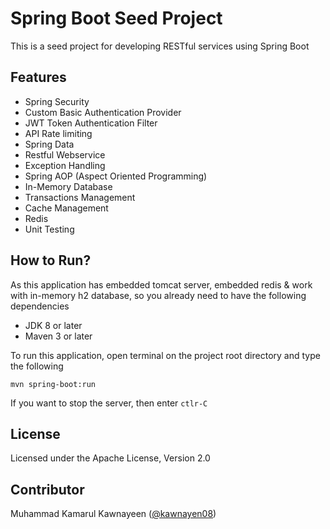 Spring Boot Seed Project
==========================


This is a seed project for developing RESTful services using Spring Boot



Features
--------
* Spring Security
* Custom Basic Authentication Provider
* JWT Token Authentication Filter
* API Rate limiting
* Spring Data
* Restful Webservice
* Exception Handling
* Spring AOP (Aspect Oriented Programming)
* In-Memory Database
* Transactions Management
* Cache Management
* Redis
* Unit Testing


How to Run?
-----------
As this application has embedded tomcat server, embedded redis 
& work with in-memory h2 database, so you already need to have 
the following dependencies
  * JDK 8 or later
  * Maven 3 or later

To run this application, open terminal on the project root directory 
and type the following

```
mvn spring-boot:run
```

If you want to stop the server, then enter ```ctlr-C``` 
 
License
--------
Licensed under the Apache License, Version 2.0
 
 
 
Contributor
-----------
Muhammad Kamarul Kawnayeen ([@kawnayen08](https://github.com/kawnayeen08))
 
